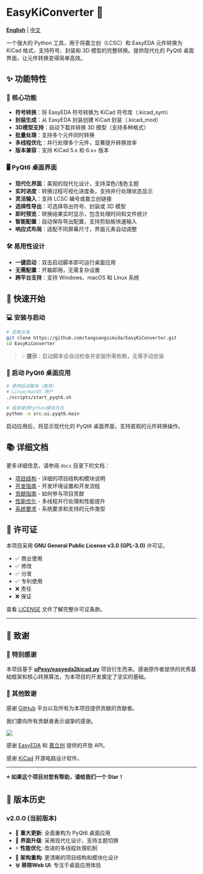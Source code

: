 # EasyKiConverter 🔄

**[English](README_en.md)** | [中文](README.md)

一个强大的 Python 工具，用于将嘉立创（LCSC）和 EasyEDA 元件转换为 KiCad 格式，支持符号、封装和 3D 模型的完整转换。提供现代化的 PyQt6 桌面界面，让元件转换变得简单高效。

## ✨ 功能特性

### 🎯 核心功能
- **符号转换**：将 EasyEDA 符号转换为 KiCad 符号库（.kicad_sym）
- **封装生成**：从 EasyEDA 封装创建 KiCad 封装（.kicad_mod）
- **3D模型支持**：自动下载并转换 3D 模型（支持多种格式）
- **批量处理**：支持多个元件同时转换
- **多线程优化**：并行处理多个元件，显著提升转换效率
- **版本兼容**：支持 KiCad 5.x 和 6.x+ 版本

### 🖥️ PyQt6 桌面界面
- **现代化界面**：美观的现代化设计，支持深色/浅色主题
- **实时进度**：转换过程可视化进度条，支持并行处理状态显示
- **灵活输入**：支持 LCSC 编号或嘉立创链接
- **选择性导出**：可选择导出符号、封装或 3D 模型
- **即时预览**：转换结果实时显示，包含处理时间和文件统计
- **智能配置**：自动保存导出配置，支持剪贴板快速输入
- **响应式布局**：适配不同屏幕尺寸，界面元素自动调整

### 🛠️ 易用性设计
- **一键启动**：双击启动脚本即可运行桌面应用
- **无需配置**：开箱即用，无需复杂设置
- **跨平台支持**：支持 Windows、macOS 和 Linux 系统

## 🚀 快速开始

### 💻 安装与启动

```bash
# 克隆仓库
git clone https://github.com/tangsangsimida/EasyKiConverter.git
cd EasyKiConverter
```

> 💡 **提示**：启动脚本会自动检查并安装所需依赖，无需手动安装

### 🚀 启动 PyQt6 桌面应用

```bash
# 使用启动脚本（推荐）
# Linux/macOS 用户
./scripts/start_pyqt6.sh

# 或者使用Python模块方式
python -m src.ui.pyqt6.main
```

启动应用后，将显示现代化的 PyQt6 桌面界面，支持直观的元件转换操作。



## 📚 详细文档

更多详细信息，请参阅 `docs` 目录下的文档：

- [项目结构](docs/project_structure.md) - 详细的项目结构和模块说明
- [开发指南](docs/development_guide.md) - 开发环境设置和开发流程
- [贡献指南](docs/contributing.md) - 如何参与项目贡献
- [性能优化](docs/performance.md) - 多线程并行处理和性能提升
- [系统要求](docs/system_requirements.md) - 系统要求和支持的元件类型

## 📄 许可证

本项目采用 **GNU General Public License v3.0 (GPL-3.0)** 许可证。

- ✅ 商业使用
- ✅ 修改
- ✅ 分发
- ✅ 专利使用
- ❌ 责任
- ❌ 保证

查看 [LICENSE](LICENSE) 文件了解完整许可证条款。

---

## 🙏 致谢

### 🌟 特别感谢

本项目基于 **[uPesy/easyeda2kicad.py](https://github.com/uPesy/easyeda2kicad.py)** 项目衍生而来。感谢原作者提供的优秀基础框架和核心转换算法，为本项目的开发奠定了坚实的基础。

### 🤝 其他致谢

感谢 [GitHub](https://github.com/) 平台以及所有为本项目提供贡献的贡献者。

我们要向所有贡献者表示诚挚的感谢。

<a href="https://github.com/tangsangsimida/EasyKiConverter/graphs/contributors">
  <img src="https://contrib.rocks/image?repo=tangsangsimida/EasyKiConverter" />
</a>

感谢 [EasyEDA](https://easyeda.com/) 和 [嘉立创](https://www.szlcsc.com/) 提供的开放 API。

感谢 [KiCad](https://www.kicad.org/) 开源电路设计软件。

---

**⭐ 如果这个项目对您有帮助，请给我们一个 Star！**

## 🔄 版本历史

### v2.0.0 (当前版本)
- 🎉 **重大更新**: 全面重构为 PyQt6 桌面应用
- 🎨 **界面升级**: 采用现代化设计，支持主题切换
- ⚡ **性能优化**: 改进的多线程处理机制
- 🔧 **架构重构**: 更清晰的项目结构和模块化设计
- 🗑️ **移除Web UI**: 专注于桌面应用体验